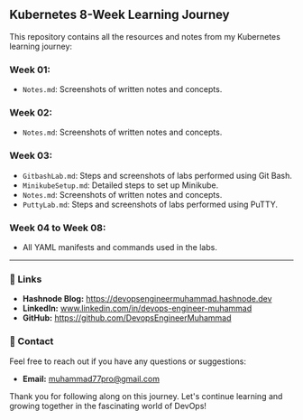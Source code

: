## Kubernetes 8-Week Learning Journey

This repository contains all the resources and notes from my Kubernetes learning journey:

### Week 01:
- `Notes.md`: Screenshots of written notes and concepts.

### Week 02:
- `Notes.md`: Screenshots of written notes and concepts.

### Week 03:
- `GitbashLab.md`: Steps and screenshots of labs performed using Git Bash.
- `MinikubeSetup.md`: Detailed steps to set up Minikube.
- `Notes.md`: Screenshots of written notes and concepts.
- `PuttyLab.md`: Steps and screenshots of labs performed using PuTTY.

### Week 04 to Week 08:
- All YAML manifests and commands used in the labs.

---

### 🔗 Links
- **Hashnode Blog:** https://devopsengineermuhammad.hashnode.dev
- **LinkedIn:** www.linkedin.com/in/devops-engineer-muhammad
- **GitHub:** https://github.com/DevopsEngineerMuhammad

### 📧 Contact
Feel free to reach out if you have any questions or suggestions:

- **Email:** muhammad77pro@gmail.com

Thank you for following along on this journey. Let's continue learning and growing together in the fascinating world of DevOps!

